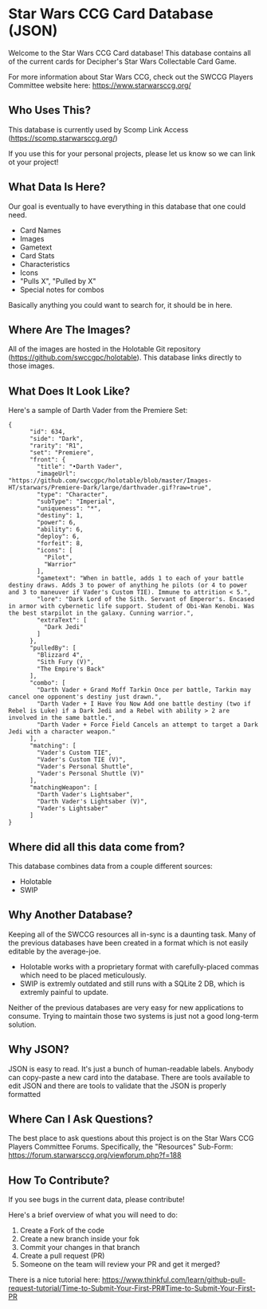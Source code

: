 # Star Wars CCG Card Database  (JSON)
Welcome to the Star Wars CCG Card database! This database contains all of the current cards for Decipher's Star Wars Collectable Card Game.

For more information about Star Wars CCG, check out the SWCCG Players Committee website here: https://www.starwarsccg.org/


## Who Uses This?
This database is currently used by Scomp Link Access (https://scomp.starwarsccg.org/)

If you use this for your personal projects, please let us know so we can link ot your project!


## What Data Is Here?
Our goal is eventually to have everything in this database that one could need.
- Card Names
- Images
- Gametext
- Card Stats
- Characteristics
- Icons
- "Pulls X", "Pulled by X"
- Special notes for combos

Basically anything you could want to search for, it should be in here.


## Where Are The Images?
All of the images are hosted in the Holotable Git repository (https://github.com/swccgpc/holotable). This database links directly to those images.


## What Does It Look Like?
Here's a sample of Darth Vader from the Premiere Set:
```
{
      "id": 634,
      "side": "Dark",
      "rarity": "R1",
      "set": "Premiere",
      "front": {
        "title": "•Darth Vader",
        "imageUrl": "https://github.com/swccgpc/holotable/blob/master/Images-HT/starwars/Premiere-Dark/large/darthvader.gif?raw=true",
        "type": "Character",
        "subType": "Imperial",
        "uniqueness": "*",
        "destiny": 1,
        "power": 6,
        "ability": 6,
        "deploy": 6,
        "forfeit": 8,
        "icons": [
          "Pilot",
          "Warrior"
        ],
        "gametext": "When in battle, adds 1 to each of your battle destiny draws. Adds 3 to power of anything he pilots (or 4 to power and 3 to maneuver if Vader's Custom TIE). Immune to attrition < 5.",
        "lore": "Dark Lord of the Sith. Servant of Emperor's. Encased in armor with cybernetic life support. Student of Obi-Wan Kenobi. Was the best starpilot in the galaxy. Cunning warrior.",
        "extraText": [
          "Dark Jedi"
        ]
      },
      "pulledBy": [
        "Blizzard 4",
        "Sith Fury (V)",
        "The Empire's Back"
      ],
      "combo": [
        "Darth Vader + Grand Moff Tarkin Once per battle, Tarkin may cancel one opponent's destiny just drawn.",
        "Darth Vader + I Have You Now Add one battle destiny (two if Rebel is Luke) if a Dark Jedi and a Rebel with ability > 2 are involved in the same battle.",
        "Darth Vader + Force Field Cancels an attempt to target a Dark Jedi with a character weapon."
      ],
      "matching": [
        "Vader's Custom TIE",
        "Vader's Custom TIE (V)",
        "Vader's Personal Shuttle",
        "Vader's Personal Shuttle (V)"
      ],
      "matchingWeapon": [
        "Darth Vader's Lightsaber",
        "Darth Vader's Lightsaber (V)",
        "Vader's Lightsaber"
      ]
}
```


## Where did all this data come from?
This database combines data from a couple different sources:
- Holotable
- SWIP


## Why Another Database?
Keeping all of the SWCCG resources all in-sync is a daunting task. Many of the previous databases have been created in a format which is not easily editable by the average-joe.  
- Holotable works with a proprietary format with carefully-placed commas which need to be placed meticulously.  
- SWIP is extremly outdated and still runs with a SQLite 2 DB, which is extremly painful to update.

Neither of the previous databases are very easy for new applications to consume. Trying to maintain those two systems is just not a good long-term solution. 


## Why JSON?
JSON is easy to read.  It's just a bunch of human-readable labels. Anybody can copy-paste a new card into the database. There are tools available to edit JSON and there are tools to validate that the JSON is properly formatted


## Where Can I Ask Questions?
The best place to ask questions about this project is on the Star Wars CCG Players Committee Forums. Specifically, the "Resources" Sub-Form: https://forum.starwarsccg.org/viewforum.php?f=188


## How To Contribute?
If you see bugs in the current data, please contribute!

Here's a brief overview of what you will need to do:
1. Create a Fork of the code
2. Create a new branch inside your fok
3. Commit your changes in that branch
4. Create a pull request (PR)
5. Someone on the team will review your PR and get it merged?

There is a nice tutorial here:
https://www.thinkful.com/learn/github-pull-request-tutorial/Time-to-Submit-Your-First-PR#Time-to-Submit-Your-First-PR
